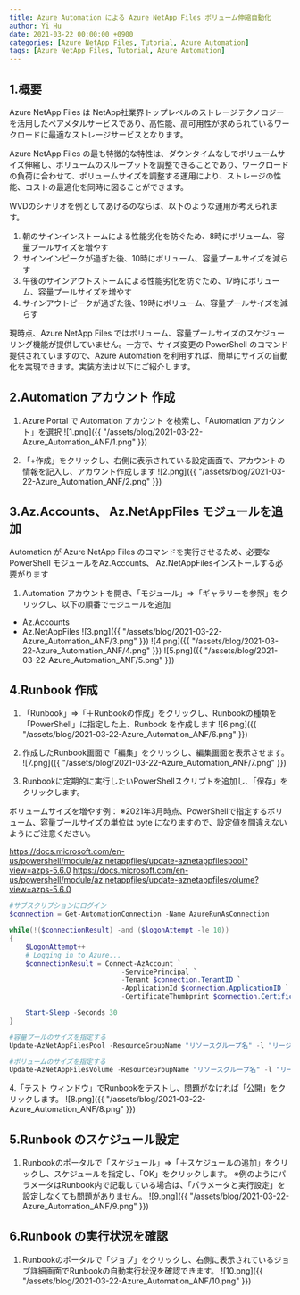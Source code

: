 ```yaml
---
title: Azure Automation による Azure NetApp Files ボリューム伸縮自動化
author: Yi Hu
date: 2021-03-22 00:00:00 +0900
categories: [Azure NetApp Files, Tutorial, Azure Automation]
tags: [Azure NetApp Files, Tutorial, Azure Automation]
---
```


## 1.概要
Azure NetApp Files は NetApp社業界トップレベルのストレージテクノロジーを活用したベアメタルサービスであり、高性能、高可用性が求められているワークロードに最適なストレージサービスとなります。

Azure NetApp Files の最も特徴的な特性は、ダウンタイムなしでボリュームサイズ伸縮し、ボリュームのスループットを調整できることであり、ワークロードの負荷に合わせて、ボリュームサイズを調整する運用により、ストレージの性能、コストの最適化を同時に図ることができます。

WVDのシナリオを例としてあげるのならば、以下のような運用が考えられます。

1. 朝のサインインストームによる性能劣化を防ぐため、8時にボリューム、容量プールサイズを増やす
2. サインインピークが過ぎた後、10時にボリューム、容量プールサイズを減らす
3. 午後のサインアウトストームによる性能劣化を防ぐため、17時にボリューム、容量プールサイズを増やす
4. サインアウトピークが過ぎた後、19時にボリューム、容量プールサイズを減らす

現時点、Azure NetApp Files ではボリューム、容量プールサイズのスケジューリング機能が提供していません。一方で、サイズ変更の PowerShell のコマンド提供されていますので、Azure Automation を利用すれば、簡単にサイズの自動化を実現できます。実装方法は以下にご紹介します。



## 2.Automation アカウント 作成
1. Azure Portal で Automation アカウント を検索し、「Automation アカウント」を選択
![1.png]({{ "/assets/blog/2021-03-22-Azure_Automation_ANF/1.png" }})


2. 「+作成」をクリックし、右側に表示されている設定画面で、アカウントの情報を記入し、アカウント作成します
![2.png]({{ "/assets/blog/2021-03-22-Azure_Automation_ANF/2.png" }})



## 3.Az.Accounts、 Az.NetAppFiles モジュールを追加
Automation が Azure NetApp Files のコマンドを実行させるため、必要な PowerShell モジュールをAz.Accounts、 Az.NetAppFilesインストールする必要がります

1. Automation アカウントを開き、「モジュール」⇒「ギャラリーを参照」をクリックし、以下の順番でモジュールを追加
- Az.Accounts 
- Az.NetAppFiles
![3.png]({{ "/assets/blog/2021-03-22-Azure_Automation_ANF/3.png" }})
![4.png]({{ "/assets/blog/2021-03-22-Azure_Automation_ANF/4.png" }})
![5.png]({{ "/assets/blog/2021-03-22-Azure_Automation_ANF/5.png" }})


## 4.Runbook 作成
1. 「Runbook」⇒「＋Runbookの作成」をクリックし、Runbookの種類を「PowerShell」に指定した上、Runbook を作成します
![6.png]({{ "/assets/blog/2021-03-22-Azure_Automation_ANF/6.png" }})

2. 作成したRunbook画面で「編集」をクリックし、編集画面を表示させます。
![7.png]({{ "/assets/blog/2021-03-22-Azure_Automation_ANF/7.png" }})

3. Runbookに定期的に実行したいPowerShellスクリプトを追加し、「保存」をクリックします。

ボリュームサイズを増やす例：
※2021年3月時点、PowerShellで指定するボリューム、容量プールサイズの単位は byte になりますので、設定値を間違えないようにご注意ください。

https://docs.microsoft.com/en-us/powershell/module/az.netappfiles/update-aznetappfilespool?view=azps-5.6.0
https://docs.microsoft.com/en-us/powershell/module/az.netappfiles/update-aznetappfilesvolume?view=azps-5.6.0

```powershell
#サブスクリプションにログイン
$connection = Get-AutomationConnection -Name AzureRunAsConnection

while(!($connectionResult) -and ($logonAttempt -le 10))
{
    $LogonAttempt++
    # Logging in to Azure...
    $connectionResult = Connect-AzAccount `
                            -ServicePrincipal `
                            -Tenant $connection.TenantID `
                            -ApplicationId $connection.ApplicationID `
                            -CertificateThumbprint $connection.CertificateThumbprint

    Start-Sleep -Seconds 30
}

#容量プールのサイズを指定する
Update-AzNetAppFilesPool -ResourceGroupName "リソースグループ名" -l "リージョン" -AccountName "ANFアカウント名" -PoolName "容量プール名" -PoolSize "ボリュームサイズ(バイト)" -QosType "Auto"

#ボリュームのサイズを指定する
Update-AzNetAppFilesVolume -ResourceGroupName "リソースグループ名" -l "リージョン" -AccountName "ANFアカウント名" -PoolName "容量プール名" -Name "ボリューム名" -UsageThreshold "ボリュームサイズ(バイト)"
```

4.「テスト ウィンドウ」でRunbookをテストし、問題がなければ「公開」をクリックします。
![8.png]({{ "/assets/blog/2021-03-22-Azure_Automation_ANF/8.png" }})


## 5.Runbook のスケジュール設定
1. Runbookのポータルで「スケジュール」⇒「＋スケジュールの追加」をクリックし、スケジュールを指定し、「OK」をクリックします。
   ※例のようにパラメータはRunbook内で記載している場合は、「パラメータと実行設定」を設定しなくても問題がありません。
![9.png]({{ "/assets/blog/2021-03-22-Azure_Automation_ANF/9.png" }})


## 6.Runbook の実行状況を確認
1. Runbookのポータルで「ジョブ」をクリックし、右側に表示されているジョブ詳細画面でRunbookの自動実行状況を確認できます。
![10.png]({{ "/assets/blog/2021-03-22-Azure_Automation_ANF/10.png" }})



[^ga-filters]: [Google Analytics Core Reporting API: Filters](https://developers.google.com/analytics/devguides/reporting/core/v3/reference#filters)